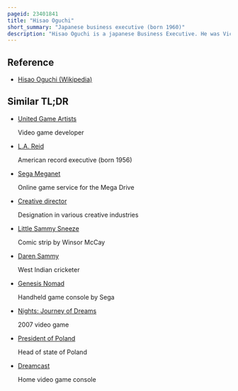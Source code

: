 ```yaml
---
pageid: 23401841
title: "Hisao Oguchi"
short_summary: "Japanese business executive (born 1960)"
description: "Hisao Oguchi is a japanese Business Executive. He was Vice Chairman and chief creative Officer of sega Sammy Holdings Inc. Oguchi was initially President and Ceo of Sega. He was the President and Ceo of sega sammy Creation. He is currently Director of Udream a Production Company."
---
```


## Reference

- [Hisao Oguchi (Wikipedia)](https://en.wikipedia.org/?curid=23401841)

## Similar TL;DR

- [United Game Artists](/tldr/en/united-game-artists)

  Video game developer

- [L.A. Reid](/tldr/en/la-reid)

  American record executive (born 1956)

- [Sega Meganet](/tldr/en/sega-meganet)

  Online game service for the Mega Drive

- [Creative director](/tldr/en/creative-director)

  Designation in various creative industries

- [Little Sammy Sneeze](/tldr/en/little-sammy-sneeze)

  Comic strip by Winsor McCay

- [Daren Sammy](/tldr/en/daren-sammy)

  West Indian cricketer

- [Genesis Nomad](/tldr/en/genesis-nomad)

  Handheld game console by Sega

- [Nights: Journey of Dreams](/tldr/en/nights-journey-of-dreams)

  2007 video game

- [President of Poland](/tldr/en/president-of-poland)

  Head of state of Poland

- [Dreamcast](/tldr/en/dreamcast)

  Home video game console
